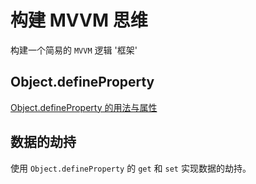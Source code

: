 # 构建 MVVM 思维
构建一个简易的 `MVVM` 逻辑 '框架'

## Object.defineProperty
[Object.defineProperty 的用法与属性](https://evenyao.com/2018/10/10/91-%E5%AE%9E%E7%8E%B0%20MVVM%20%E4%B9%8B%20Object.defineProperty%20%E7%9A%84%E7%94%A8%E6%B3%95/)

## 数据的劫持
使用 `Object.defineProperty` 的 `get` 和 `set` 实现数据的劫持。
